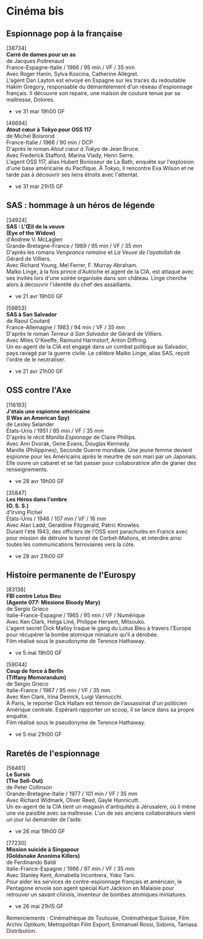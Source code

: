 # Cinéma bis

## Espionnage pop à la française

[38734]  
**Carré de dames pour un as**  
de Jacques Poitrenaud  
France-Espagne-Italie / 1966 / 95 min / VF / 35 mm  
Avec Roger Hanin, Sylva Koscina, Catherine Allégret.  
L'agent Dan Layton est envoyé en Espagne sur les traces du redoutable Hakim Gregory, responsable du démantèlement d'un réseau d'espionnage français. Il découvre son repaire, une maison de couture tenue par sa maîtresse, Dolores.

- ve 31 mar 19h00 GF

[46694]  
**Atout cœur à Tokyo pour OSS 117**  
de Michel Boisrond  
France-Italie / 1966 / 90 min / DCP  
D'après le roman _Atout cœur à Tokyo_ de Jean Bruce.  
Avec Frederick Stafford, Marina Vlady, Henri Serre.  
L'agent OSS 117, alias Hubert Bonisseur de La Bath, enquête sur l'explosion d'une base américaine du Pacifique. À Tokyo, il rencontre Eva Wilson et ne tarde pas à découvrir ses liens étroits avec l'attentat.

- ve 31 mar 21h15 GF

## SAS : hommage à un héros de légende

[34924]  
**SAS : L'Œil de la veuve**  
**(Eye of the Widow)**  
d'Andrew V. McLaglen  
Grande-Bretagne-France / 1989 / 95 min / VF / 35 mm  
D'après les romans _Vengeance romaine_ et _La Veuve de l'ayatollah_ de Gérard de Villiers.  
Avec Richard Young, Mel Ferrer, F. Murray Abraham.  
Malko Linge, à la fois prince d'Autriche et agent de la CIA, est attaqué avec ses invités lors d'une soirée organisée dans son château. Linge cherche alors à découvrir l'identité du chef des assaillants.

- ve 21 avr 19h00 GF

[59853]  
**SAS à San Salvador**  
de Raoul Coutard  
France-Allemagne / 1983 / 94 min / VF / 35 mm  
D'après le roman _Terreur à San Salvador_ de Gérard de Villiers.  
Avec Miles O'Keeffe, Raimund Harmstorf, Anton Diffring.  
Un ex-agent de la CIA est engagé dans un combat politique au Salvador, pays ravagé par la guerre civile. Le célèbre Malko Linge, alias SAS, reçoit l'ordre de le neutraliser.

- ve 21 avr 21h00 GF

## OSS contre l'Axe

[116193]  
**J'étais une espionne américaine**  
**(I Was an American Spy)**  
de Lesley Selander  
États-Unis / 1951 / 85 min / VF / 35 mm  
D'après le récit _Manilla Espionage_ de Claire Phillips.  
Avec Ann Dvorak, Gene Evans, Douglas Kennedy.  
Manille (Philippines), Seconde Guerre mondiale. Une jeune femme devient espionne pour les Américains après le meurtre de son mari par un Japonais. Elle ouvre un cabaret et se fait passer pour collaboratrice afin de glaner des renseignements.

- ve 28 avr 19h00 GF

[35847]  
**Les Héros dans l'ombre**  
**(O. S. S.)**  
d'Irving Pichel  
États-Unis / 1946 / 107 min / VF / 16 mm  
Avec Alan Ladd, Geraldine Fitzgerald, Patric Knowles.  
Durant l'été 1943, des officiers de l'OSS sont parachutés en France avec pour mission de détruire le tunnel de Corbet-Mallons, et interdire ainsi toutes les communications ferroviaires vers la côte.

- ve 28 avr 21h00 GF

## Histoire permanente de l'Eurospy

[83138]  
**FBI contre Lotus Bleu**  
**(Agente 077: Missione Bloody Mary)**  
de Sergio Grieco  
Italie-France-Espagne / 1965 / 95 min / VF / Numérique  
Avec Ken Clark, Helga Liné, Philippe Hersent, Mitsouko.  
L'agent secret Dick Malloy traque le gang du Lotus Bleu à travers l'Europe pour récupérer la bombe atomique miniature qu'il a dérobée.  
Film réalisé sous le pseudonyme de Terence Hathaway.

- ve 5 mai 19h00 GF

[59044]  
**Coup de force à Berlin**  
**(Tiffany Memorandum)**  
de Sergio Grieco  
Italie-France / 1967 / 95 min / VF / 35 mm  
Avec Ken Clark, Irina Demick, Luigi Vannucchi.  
À Paris, le reporter Dick Hallam est témoin de l'assassinat d'un politicien Amérique centrale. Espérant rapporter un scoop, il se lance dans sa propre enquête.  
Film réalisé sous le pseudonyme de Terence Hathaway.

- ve 5 mai 21h00 GF

## Raretés de l'espionnage

[56461]  
**Le Sursis**  
**(The Sell-Out)**  
de Peter Collinson  
Grande-Bretagne-Italie / 1977 / 101 min / VF / 35 mm  
Avec Richard Widmark, Oliver Reed, Gayle Hunnicutt.  
Un ex-agent de la CIA tient un magasin d'antiquités à Jérusalem, où il mène une vie paisible avec sa maîtresse. L'un de ses anciens collaborateurs vient un jour lui demander de l'aide.

- ve 26 mai 19h00 GF

[77230]  
**Mission suicide à Singapour**  
**(Goldsnake Anonima Killers)**  
de Ferdinando Baldi  
Italie-France-Espagne / 1966 / 97 min / VF / 35 mm  
Avec Stanley Kent, Annabella Incontrera, Yoko Tani.  
Pour aider les services de contre-espionnage français et américain, le Pentagone envoie son agent spécial Kurt Jackson en Malaisie pour retrouver un savant chinois, inventeur de bombes atomiques miniatures.

- ve 26 mai 21h15 GF

Remerciements : Cinémathèque de Toulouse, Cinémathèque Suisse, Film Archiv Optikum, Metropolitan Film Export, Emmanuel Rossi, Sidonis, Tamasa Distribution.